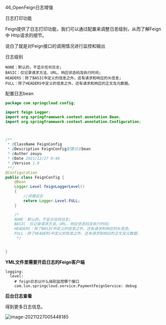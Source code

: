 46_OpenFeign日志增强

日志打印功能

Feign提供了日志打印功能，我们可以通过配置来调整日恙级别，从而了解Feign 中 Http请求的细节。

说白了就是对Feign接口的调用情况进行监控和输出

日志级别

    NONE：默认的，不显示任何日志;
    BASIC：仅记录请求方法、URL、响应状态码及执行时间;
    HEADERS：除了BASIC中定义的信息之外，还有请求和响应的头信息;
    FULL：除了HEADERS中定义的信息之外，还有请求和响应的正文及元数据。

配置日志bean

```java
package com.springcloud.config;

import feign.Logger;
import org.springframework.context.annotation.Bean;
import org.springframework.context.annotation.Configuration;



/**
 * @ClassName FeignConfig
 * @Description FeignConfig配置日志bean
 * @Author zouyu
 * @Date 2021/12/27 0:48
 * @Version 1.0
 **/
@Configuration
public class FeignConfig {
    @Bean
    Logger.Level feignLoggerLevel()
    {
        //详细日志
        return Logger.Level.FULL;
    }

    /*
    NONE：默认的，不显示任何日志;
    BASIC：仅记录请求方法、URL、响应状态码及执行时间;
    HEADERS：除了BASIC中定义的信息之外，还有请求和响应的头信息;
    FULL：除了HEADERS中定义的信息之外，还有请求和响应的正文及元数据。
     */


}

```

**YML文件里需要开启日志的Feign客户端**

```
logging:
  level:
    # feign日志以什么级别监控哪个接口
    com.lun.springcloud.service.PaymentFeignService: debug
```

**后台日志查看**

得到更多日志信息。



![image-20211227005448185](https://gitee.com/zouyu0310/images/raw/master/img/20211227005448.png)
